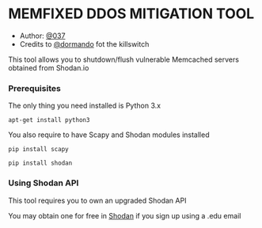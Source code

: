 # MEMFIXED DDOS MITIGATION TOOL

* Author: [@037](https://twitter.com/037)
* Credits to [@dormando](https://twitter.com/dormando) fot the killswitch

This tool allows you to shutdown/flush vulnerable Memcached servers obtained from Shodan.io

### Prerequisites

The only thing you need installed is Python 3.x

```
apt-get install python3
```

You also require to have Scapy and Shodan modules installed
```
pip install scapy
```

```
pip install shodan
```

### Using Shodan API

This tool requires you to own an upgraded Shodan API

You may obtain one for free in [Shodan](https://shodan.io/) if you sign up using a .edu email